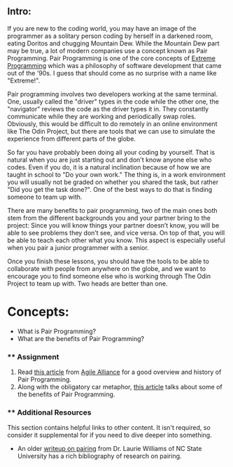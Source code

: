 ## Intro:


If you are new to the coding world, you may have an image of the programmer as a solitary person coding by herself in a darkened room, eating Doritos and chugging Mountain Dew. While the Mountain Dew part may be true, a lot of modern companies use a concept known as Pair Programming. Pair Programming is one of the core concepts of [Extreme Programming](http://www.extremeprogramming.org/) which was a philosophy of software development that came out of the '90s. I guess that should come as no surprise with a name like "Extreme!".

Pair programming involves two developers working at the same terminal. One, usually called the "driver" types in the code while the other one, the "navigator" reviews the code as the driver types it in. They constantly communicate while they are working and periodically swap roles. Obviously, this would be difficult to do remotely in an online environment like The Odin Project, but there are tools that we can use to simulate the experience from different parts of the globe.

So far you have probably been doing all your coding by yourself. That is natural when you are just starting out and don't know anyone else who codes. Even if you do, it is a natural inclination because of how we are taught in school to "Do your own work." The thing is, in a work environment you will usually not be graded on whether you shared the task, but rather "Did you get the task done?". One of the best ways to do that is finding someone to team up with.

There are many benefits to pair programming, two of the main ones both stem from the different backgrounds you and your partner bring to the project: Since you will know things your partner doesn’t know, you will be able to see problems they don’t see, and vice versa. On top of that, you will be able to teach each other what you know. This aspect is especially useful when you pair a junior programmer with a senior.

Once you finish these lessons, you should have the tools to be able to collaborate with people from anywhere on the globe, and we want to encourage you to find someone else who is working through The Odin Project to team up with. Two heads are better than one.


# Concepts:

* What is Pair Programming?
* What are the benefits of Pair Programming?

### ** Assignment

<div class="lesson-content__panel" markdown="1">

  1. Read [this article](https://www.agilealliance.org/glossary/pairing/) from [Agile Alliance](https://www.agilealliance.org/) for a good overview and history of Pair Programming.
  2. Along with the obligatory car metaphor, [this article](http://techcrunch.com/2012/03/17/pair-programming-considered-extremely-beneficial/) talks about some of the benefits of Pair Programming.

</div>

### ** Additional Resources
This section contains helpful links to other content. It isn't required, so consider it supplemental for if you need to dive deeper into something.

* An older [writeup on pairing](http://collaboration.csc.ncsu.edu/laurie/pair.html) from Dr. Laurie Williams of NC State University has a rich bibliography of research on pairing.
